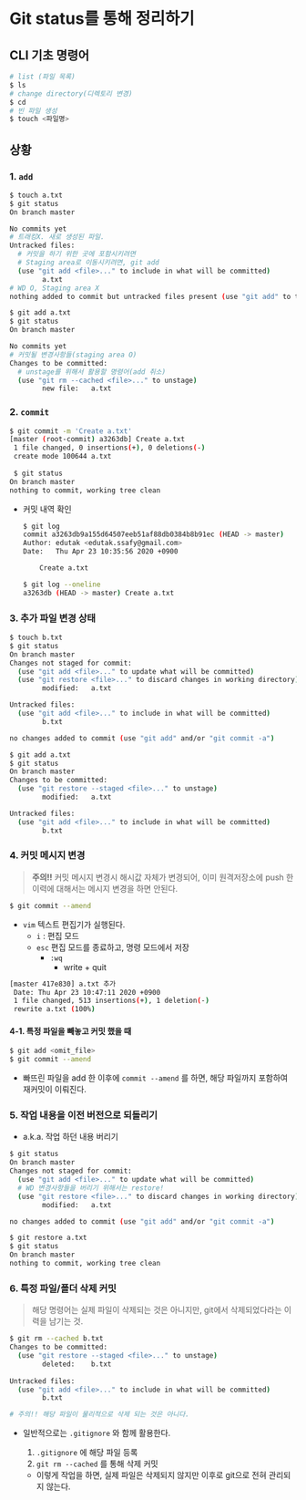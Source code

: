 # Git status를 통해 정리하기

## CLI 기초 명령어

```bash
# list (파일 목록)
$ ls
# change directory(디렉토리 변경)
$ cd 
# 빈 파일 생성
$ touch <파일명>
```

## 상황

### 1. `add`

```bash
$ touch a.txt
$ git status
On branch master

No commits yet
# 트래킹X. 새로 생성된 파일.
Untracked files:
  # 커밋을 하기 위한 곳에 포함시키려면
  # Staging area로 이동시키려면, git add
  (use "git add <file>..." to include in what will be committed)
        a.txt
# WD O, Staging area X
nothing added to commit but untracked files present (use "git add" to track)
```

```bash
$ git add a.txt
$ git status
On branch master

No commits yet
# 커밋될 변경사항들(staging area O)
Changes to be committed:
  # unstage를 위해서 활용할 명령어(add 취소)
  (use "git rm --cached <file>..." to unstage)
        new file:   a.txt
```

### 2. `commit`

```bash
$ git commit -m 'Create a.txt'
[master (root-commit) a3263db] Create a.txt
 1 file changed, 0 insertions(+), 0 deletions(-)
 create mode 100644 a.txt
 
 $ git status
On branch master
nothing to commit, working tree clean
```

* 커밋 내역 확인

  ```bash
  $ git log
  commit a3263db9a155d64507eeb51af88db0384b8b91ec (HEAD -> master)
  Author: edutak <edutak.ssafy@gmail.com>
  Date:   Thu Apr 23 10:35:56 2020 +0900
  
      Create a.txt
  
  $ git log --oneline
  a3263db (HEAD -> master) Create a.txt
  ```

### 3. 추가 파일 변경 상태

```bash
$ touch b.txt
$ git status
On branch master
Changes not staged for commit:
  (use "git add <file>..." to update what will be committed)
  (use "git restore <file>..." to discard changes in working directory)
        modified:   a.txt

Untracked files:
  (use "git add <file>..." to include in what will be committed)
        b.txt

no changes added to commit (use "git add" and/or "git commit -a")

$ git add a.txt
$ git status
On branch master
Changes to be committed:
  (use "git restore --staged <file>..." to unstage)
        modified:   a.txt

Untracked files:
  (use "git add <file>..." to include in what will be committed)
        b.txt

```

### 4. 커밋 메시지 변경

> **주의!!** 커밋 메시지 변경시 해시값 자체가 변경되어, 이미 원격저장소에 push 한 이력에 대해서는 메시지 변경을 하면 안된다. 

```bash
$ git commit --amend
```

* `vim` 텍스트 편집기가 실행된다.
  * `i` : 편집 모드
  * `esc` 편집 모드를 종료하고, 명령 모드에서 저장
    * `:wq`
      * write + quit

```bash
[master 417e830] a.txt 추가
 Date: Thu Apr 23 10:47:11 2020 +0900
 1 file changed, 513 insertions(+), 1 deletion(-)
 rewrite a.txt (100%)
```

#### 4-1. 특정 파일을 빼놓고 커밋 했을 때

```bash
$ git add <omit_file>
$ git commit --amend
```

* 빠뜨린 파일을 add 한 이후에 `commit --amend` 를 하면, 해당 파일까지 포함하여 재커밋이 이뤄진다.

### 5. 작업 내용을 이전 버전으로 되돌리기

* a.k.a. 작업 하던 내용 버리기

```bash
$ git status
On branch master
Changes not staged for commit:
  (use "git add <file>..." to update what will be committed)
  # WD 변경사항들을 버리기 위해서는 restore!
  (use "git restore <file>..." to discard changes in working directory)
        modified:   a.txt

no changes added to commit (use "git add" and/or "git commit -a")

$ git restore a.txt
$ git status
On branch master
nothing to commit, working tree clean
```

### 6. 특정 파일/폴더 삭제 커밋

> 해당 명령어는 실제 파일이 삭제되는 것은 아니지만, git에서 삭제되었다라는 이력을 남기는 것.

```bash
$ git rm --cached b.txt
Changes to be committed:
  (use "git restore --staged <file>..." to unstage)
        deleted:    b.txt
        
Untracked files:
  (use "git add <file>..." to include in what will be committed)
        b.txt

# 주의!! 해당 파일이 물리적으로 삭제 되는 것은 아니다.
```

* 일반적으로는 `.gitignore` 와 함께 활용한다.

  1. `.gitignore` 에 해당 파일 등록
  2. `git rm --cached` 를 통해 삭제 커밋

  * 이렇게 작업을 하면, 실제 파일은 삭제되지 않지만 이후로 git으로 전혀 관리되지 않는다.







